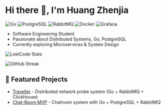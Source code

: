 # Hi there 👋, I'm Huang Zhenjia  
![Go](https://img.shields.io/badge/Go-00ADD8?logo=go&logoColor=white)
![PostgreSQL](https://img.shields.io/badge/PostgreSQL-316192?logo=postgresql&logoColor=white)
![RabbitMQ](https://img.shields.io/badge/RabbitMQ-FF6600?logo=rabbitmq&logoColor=white)
![Docker](https://img.shields.io/badge/Docker-2496ED?logo=docker&logoColor=white)
![Grafana](https://img.shields.io/badge/Grafana-F46800?logo=grafana&logoColor=white)

- Software Engineering Student  
- Passionate about Distributed Systems, Go, PostgreSQL  
- Currently exploring Microservices & System Design

![LeetCode Stats](https://leetcard.jacoblin.cool/HZHENJ?theme=unicorn&font=Noto%20Sans%20Lisu&site=cn)

![GitHub Streak](https://streak-stats.demolab.com?user=HZHENJ&theme=highcontrast)

## 🚀 Featured Projects  
- [Traveller](https://github.com/HZHENJ/traveller) - Distributed network probe system (Go + RabbitMQ + ClickHouse)  
- [Chat-Room MVP](https://github.com/HZHENJ/chat-room) - Chatroom system with Go + PostgreSQL + RabbitMQ  

